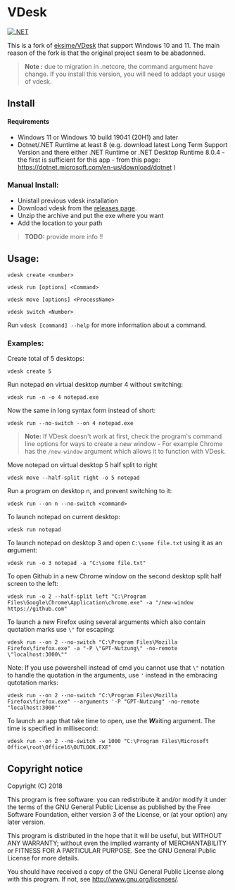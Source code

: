 # VDesk

[![.NET](https://github.com/LittleVaaty/VDesk/actions/workflows/dotnet-CI.yml/badge.svg)](https://github.com/LittleVaaty/VDesk/actions/workflows/dotnet-CI.yml)

This is a fork of [eksime/VDesk](https://github.com/eksime/VDesk) that support Windows 10 and 11.
The main reason of the fork is that the original project seam to be abadonned.

> **Note :** due to migration in .netcore, the command argument have change. If you install this version, you will need to addapt your usage of vdesk.


## Install

#### Requirements
- Windows 11 or Windows 10 build 19041 (20H1) and later
- Dotnet/.NET Runtime at least 8 (e.g. download latest Long Term Support Version and there either .NET Runtime or .NET Desktop Runtime 8.0.4 - the first is sufficient for this app - from this page: https://dotnet.microsoft.com/en-us/download/dotnet )

### Manual Install:
- Unistall previous vdesk installation
- Download vdesk from the [releases page](https://github.com/LittleVaaty/VDesk/releases/).
- Unzip the archive and put the exe where you want
- Add the location to your path
> **TODO:** provide more info !!


## Usage:

`vdesk create <number>`

`vdesk run [options] <Command>`

`vdesk move [options] <ProcessName>`

`vdesk switch <Number>`

Run `vdesk [command] --help` for more information about a command.

### Examples:
Create total of 5 desktops:

`vdesk create 5`

Run notepad ***o***n virtual desktop ***n***umber 4 without switching:

`vdesk run -n -o 4 notepad.exe`

Now the same in long syntax form instead of short:

`vdesk run --no-switch --on 4 notepad.exe`


> **Note:** If VDesk doesn't work at first, check the program's command line options for ways to create a new window - For example Chrome has the `/new-window` argument which allows it to function with VDesk.

Move notepad on virtual desktop 5 half split to right

`vdesk move --half-split right -o 5 notepad`

Run a program on desktop n, and prevent switching to it:

`vdesk run --on n --no-switch <command>`

To launch notepad on current desktop:

`vdesk run notepad`

To launch notepad on desktop 3 and open `C:\some file.txt` using it as an ***a***rgument:

`vdesk run -o 3 notepad -a "C:\some file.txt"`

To open Github in a new Chrome window on the second desktop split half screen to the left:

`vdesk run -o 2 --half-split left "C:\Program Files\Google\Chrome\Application\chrome.exe" -a "/new-window https://github.com"`

To launch a new Firefox using several arguments which also contain quotation marks use `\"` for escaping:

`vdesk run --on 2 --no-switch "C:\Program Files\Mozilla Firefox\firefox.exe" -a "-P \"GPT-Nutzung\" -no-remote \"localhost:3000\""`

Note: If you use powershell instead of cmd you cannot use that `\"` notation to handle the quotation in the arguments, use `'` instead in the embracing qutotation marks:

`vdesk run --on 2 --no-switch "C:\Program Files\Mozilla Firefox\firefox.exe" --arguments '-P "GPT-Nutzung" -no-remote "localhost:3000"'`

To launch an app that take time to open, use the ***W***aiting argument. The time is specified in millisecond:

`vdesk run --on 2 --no-switch -w 1000 "C:\Program Files\Microsoft Office\root\Office16\OUTLOOK.EXE"`

## Copyright notice

Copyright (C) 2018

This program is free software: you can redistribute it and/or modify
it under the terms of the GNU General Public License as published by
the Free Software Foundation, either version 3 of the License, or
(at your option) any later version.

This program is distributed in the hope that it will be useful,
but WITHOUT ANY WARRANTY; without even the implied warranty of
MERCHANTABILITY or FITNESS FOR A PARTICULAR PURPOSE.  See the
GNU General Public License for more details.

You should have received a copy of the GNU General Public License
along with this program.  If not, see <http://www.gnu.org/licenses/>.
